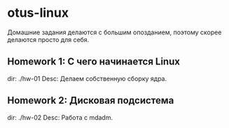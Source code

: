 # otus-linux

Домашние задания делаются с большим опозданием, поэтому скорее делаются просто для себя.

## Homework 1: С чего начинается Linux

dir: ./hw-01
Desc: Делаем собственную сборку ядра.

## Homework 2: Дисковая подсистема

dir: ./hw-02
Desc: Работа с mdadm.